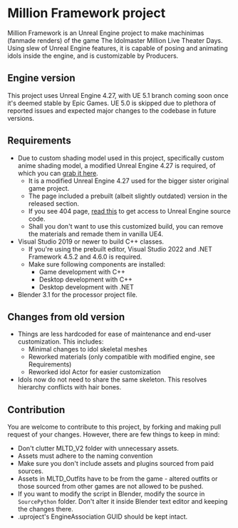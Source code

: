 # Million Framework project

Million Framework is an Unreal Engine project to make machinimas (fanmade renders) of the game The Idolmaster Million Live Theater Days. Using slew of Unreal Engine features, it is capable of posing and animating idols inside the engine, and is customizable by Producers.

## Engine version
This project uses Unreal Engine 4.27, with UE 5.1 branch coming soon once it's deemed stable by Epic Games. UE 5.0 is skipped due to plethora of reported issues and expected major changes to the codebase in future versions.

## Requirements
- Due to custom shading model used in this project, specifically custom anime shading model, a modified Unreal Engine 4.27 is required, of which you can [grab it here](https://github.com/TheHoodieGuy02/UnrealEngine).
  - It is a modified Unreal Engine 4.27 used for the bigger sister original game project.
  - The page included a prebuilt (albeit slightly outdated) version in the released section.
  - If you see 404 page, [read this](https://www.unrealengine.com/en-US/ue-on-github) to get access to Unreal Engine source code.
  - Shall you don't want to use this customized build, you can remove the materials and remade them in vanilla UE4.
- Visual Studio 2019 or newer to build C++ classes.
  - If you're using the prebuilt editor, Visual Studio 2022 and .NET Framework 4.5.2 and 4.6.0 is required.
  - Make sure following components are installed:
    - Game development with C++
    - Desktop development with C++
    - Desktop development with .NET
- Blender 3.1 for the processor project file.

## Changes from old version
- Things are less hardcoded for ease of maintenance and end-user customization. This includes:
  - Minimal changes to idol skeletal meshes
  - Reworked materials (only compatible with modified engine, see Requirements)
  - Reworked idol Actor for easier customization
- Idols now do not need to share the same skeleton. This resolves hierarchy conflicts with hair bones.

## Contribution
You are welcome to contribute to this project, by forking and making pull request of your changes. However, there are few things to keep in mind:

- Don't clutter MLTD_V2 folder with unnecessary assets.
- Assets must adhere to the naming convention
- Make sure you don't include assets and plugins sourced from paid sources.
- Assets in MLTD_Outfits have to be from the game - altered outfits or those sourced from other games are not allowed to be pushed.
- If you want to modify the script in Blender, modify the source in `SourcePython` folder. Don't alter it inside Blender text editor and keeping the changes there.
- .uproject's EngineAssociation GUID should be kept intact.